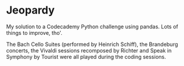 # Jeopardy

My solution to a Codecademy Python challenge using pandas. Lots of things to improve, tho'.

The Bach Cello Suites (performed by Heinrich Schiff), the Brandeburg concerts, the Vivaldi sessions recomposed by Richter and Speak in Symphony by Tourist were all played during the coding sessions.
